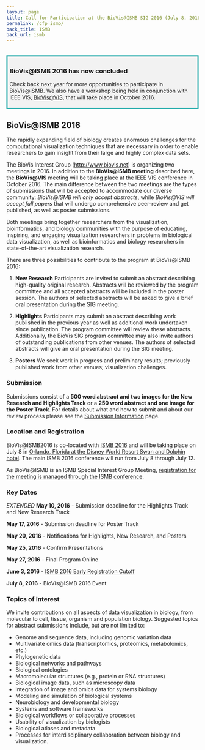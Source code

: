 ```yaml
---
layout: page
title: Call for Participation at the BioVis@ISMB SIG 2016 (July 8, 2016)
permalink: /cfp_ismb/
back_title: ISMB
back_url: ismb
---
```

<br>

<div style="background-color: #f2f2f2; border-style: solid; border-color: #009e9d; padding: 5px;">
<h3>BioVis@ISMB 2016 has now concluded</h3>
<p>Check back next year for more opportunities to participate in BioVis@ISMB. We also have a workshop being held in conjunction with IEEE VIS, <a href="http://biovis.net/2016/ieeevis/">BioVis@VIS</a>, that will take place in October 2016. </p>

</div>

## BioVis@ISMB 2016

The rapidly expanding field of biology creates enormous challenges for the computational visualization techniques that are necessary in order to enable researchers to gain insight from their large and highly complex data sets.

The BioVis Interest Group (http://www.biovis.net) is organizing two meetings in 2016. In addition to the **BioVis@ISMB meeting** described here, the **BioVis@VIS** meeting will be taking place at the IEEE VIS conference in October 2016. The main difference between the two meetings are the types of submissions that will be accepted to accommodate our diverse community: *BioVis@ISMB will only accept abstracts*, while *BioVis@VIS will accept full papers* that will undergo comprehensive peer-review and get published, as well as poster submissions.

Both meetings bring together researchers from the visualization, bioinformatics, and biology communities with the purpose of educating, inspiring, and engaging visualization researchers in problems in biological data visualization, as well as bioinformatics and biology researchers in state-of-the-art visualization research.

There are three possibilities to contribute to the program at BioVis@ISMB 2016:

1. **New Research**
Participants are invited to submit an abstract describing high-quality original research. Abstracts will be reviewed by the program committee and all accepted abstracts will be included in the poster session. The authors of selected abstracts will be asked to give a brief oral presentation during the SIG meeting.

1. **Highlights**
Participants may submit an abstract describing work published in the previous year as well as additional work undertaken since publication. The program committee will review these abstracts. Additionally, the BioVis SIG program committee may also invite authors of outstanding publications from other venues. The authors of selected abstracts will give an oral presentation during the SIG meeting.

1. **Posters**
We seek work in progress and preliminary results; previously published work from other venues; visualization challenges.


### Submission
Submissions consist of a **500 word abstract and two images for the New Research and Highlights Track** or a **250 word abstract and one image for the Poster Track**. For details about what and how to submit and about our review process please see the [Submission Information](/2016/submission_ismb) page.

### Location and Registration
BioVis@ISMB2016 is co-located with [ISMB 2016](http://www.iscb.org/ismb2016) and will be taking place on July 8 in [Orlando, Florida at the Disney World Resort Swan and Dolphin hotel](http://www.iscb.org/ismb2016-accommodation). The main ISMB 2016 conference will run from July 8 through July 12.

As BioVis@ISMB is an ISMB Special Interest Group Meeting, [registration for the meeting is managed through the ISMB conference](http://www.iscb.org/ismb2016program/ismb2016-sigs#biovis).

### Key Dates
_EXTENDED_ **May 10, 2016** - Submission deadline for the Highlights Track and New Research Track

**May 17, 2016** - Submission deadline for Poster Track

**May 20, 2016** - Notifications for Highlights, New Research, and Posters

**May 25, 2016** - Confirm Presentations

**May 27, 2016** - Final Program Online

**June 3, 2016** - [ISMB 2016 Early Registration Cutoff](http://www.iscb.org/ismb2016-registration)

**July 8, 2016** - BioVis@ISMB 2016 Event

### Topics of Interest

We invite contributions on all aspects of data visualization in biology, from molecular to cell, tissue, organism and population biology. Suggested topics for abstract submissions include, but are not limited to:

- Genome and sequence data, including genomic variation data
- Multivariate omics data (transcriptomics, proteomics, metabolomics, etc.)
- Phylogenetic data
- Biological networks and pathways
- Biological ontologies
- Macromolecular structures (e.g., protein or RNA structures)
- Biological image data, such as microscopy data
- Integration of image and omics data for systems biology
- Modeling and simulation of biological systems
- Neurobiology and developmental biology
- Systems and software frameworks
- Biological workflows or collaborative processes
- Usability of visualization by biologists
- Biological atlases and metadata
- Processes for interdisciplinary collaboration between biology and visualization.
